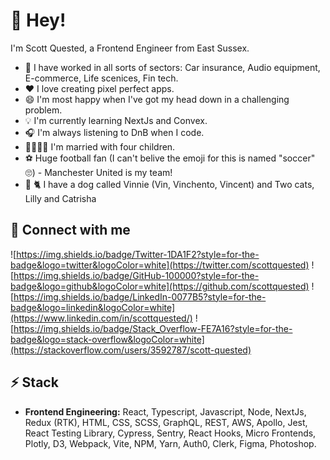 # 👋 Hey!

I'm Scott Quested, a Frontend Engineer from East Sussex.

- 🔭 I have worked in all sorts of sectors: Car insurance, Audio equipment, E-commerce, Life scenices, Fin tech.
- ❤️ I love creating pixel perfect apps.
- 😄 I'm most happy when I've got my head down in a challenging problem.
- 💡 I'm currently learning NextJs and Convex.
- 🎧 I'm always listening to DnB when I code.
- 👨‍👩‍👧‍👦 I'm married with four children.
- ⚽ Huge football fan (I can't belive the emoji for this is named "soccer" 🙄) - Manchester United is my team!
- 🐶 🐈 I have a dog called Vinnie (Vin, Vinchento, Vincent) and Two cats, Lilly and Catrisha

## 🔗 Connect with me

![https://img.shields.io/badge/Twitter-1DA1F2?style=for-the-badge&logo=twitter&logoColor=white](https://twitter.com/scottquested)
![https://img.shields.io/badge/GitHub-100000?style=for-the-badge&logo=github&logoColor=white](https://github.com/scottquested)
![https://img.shields.io/badge/LinkedIn-0077B5?style=for-the-badge&logo=linkedin&logoColor=white](https://www.linkedin.com/in/scottquested/)
![https://img.shields.io/badge/Stack_Overflow-FE7A16?style=for-the-badge&logo=stack-overflow&logoColor=white](https://stackoverflow.com/users/3592787/scott-quested)

## ⚡ Stack

- **Frontend Engineering:** React, Typescript, Javascript, Node, NextJs, Redux (RTK), HTML, CSS, SCSS, GraphQL, REST, AWS, Apollo, Jest, React Testing Library, Cypress, Sentry, React Hooks, Micro Frontends, Plotly, D3, Webpack, Vite, NPM, Yarn, Auth0, Clerk, Figma, Photoshop.
